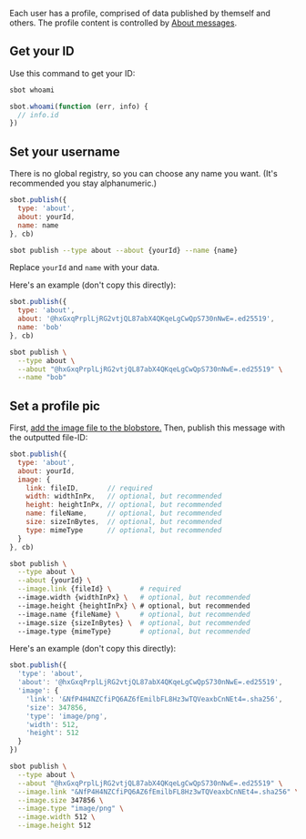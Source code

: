 Each user has a profile, comprised of data published by themself and others.
The profile content is controlled by [About messages](/docs/message-types/about.html).

## Get your ID

Use this command to get your ID:

```bash
sbot whoami
```
```js
sbot.whoami(function (err, info) {
  // info.id
})
```

## Set your username

There is no global registry, so you can choose any name you want.
(It's recommended you stay alphanumeric.)

```js
sbot.publish({
  type: 'about',
  about: yourId,
  name: name
}, cb)
```
```bash
sbot publish --type about --about {yourId} --name {name}
```

Replace `yourId` and `name` with your data.

Here's an example (don't copy this directly):

```js
sbot.publish({
  type: 'about',
  about: '@hxGxqPrplLjRG2vtjQL87abX4QKqeLgCwQpS730nNwE=.ed25519',
  name: 'bob'
}, cb)
```
```bash
sbot publish \
  --type about \
  --about "@hxGxqPrplLjRG2vtjQL87abX4QKqeLgCwQpS730nNwE=.ed25519" \
  --name "bob"
```

## Set a profile pic

First, <a href="/docs/advanced/publish-a-file.html">add the image file to the blobstore.</a>
Then, publish this message with the outputted file-ID:

```js
sbot.publish({
  type: 'about',
  about: yourId,
  image: {
    link: fileID,       // required
    width: widthInPx,   // optional, but recommended
    height: heightInPx, // optional, but recommended
    name: fileName,     // optional, but recommended
    size: sizeInBytes,  // optional, but recommended
    type: mimeType      // optional, but recommended
  }
}, cb)
```
```bash
sbot publish \
  --type about \
  --about {yourId} \
  --image.link {fileId} \       # required
  --image.width {widthInPx} \   # optional, but recommended
  --image.height {heightInPx} \ # optional, but recommended
  --image.name {fileName} \     # optional, but recommended
  --image.size {sizeInBytes} \  # optional, but recommended
  --image.type {mimeType}       # optional, but recommended
```


Here's an example (don't copy this directly):

```js
sbot.publish({
  'type': 'about',
  'about': '@hxGxqPrplLjRG2vtjQL87abX4QKqeLgCwQpS730nNwE=.ed25519',
  'image': {
    'link': '&NfP4H4NZCfiPQ6AZ6fEmilbFL8Hz3wTQVeaxbCnNEt4=.sha256',
    'size': 347856,
    'type': 'image/png',
    'width': 512,
    'height': 512
  }
})
```
```bash
sbot publish \
  --type about \
  --about "@hxGxqPrplLjRG2vtjQL87abX4QKqeLgCwQpS730nNwE=.ed25519" \
  --image.link "&NfP4H4NZCfiPQ6AZ6fEmilbFL8Hz3wTQVeaxbCnNEt4=.sha256" \
  --image.size 347856 \
  --image.type "image/png" \
  --image.width 512 \
  --image.height 512
```